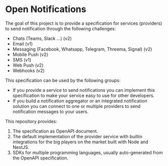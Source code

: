 # Open Notifications

The goal of this project is to provide a specification for services (providers) to send notification through the following challenges: 

* Chats (Teams, Slack ...) (v2)
* Email (v1)
* Messaging (Facebook, Whatsapp, Telegram, Threema, Signal) (v2)
* Mobile Push (v2)
* SMS (v1)
* Web Push (v2)
* Webhooks (v2)

This specification can be used by the following groups:

* If you provide a service to send notifications you can implement this specification to make your service easy to use for other developers.
* If you build a notification aggregator or an integrated notification solution you can connect to one or multiple providers to send notification messages to your users.

This repository provides:

1. The specification as OpenAPI document.
2. The default implementation of the provider service with builtin integrations for the big players on the market built with Node and NestJS.
3. SDKs for multiple programming languages, usually auto-generated from the OpenAPI specification.
